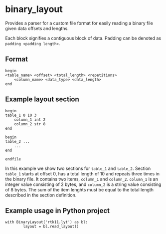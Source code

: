 # binary_layout

Provides a parser for a custom file format for easily reading a binary file given data offsets and lengths.

Each block signifies a contiguous block of data. Padding can be denoted as `padding <padding length>`.

## Format

```
begin
<table_name> <offset> <total_length> <repetitions>
    <column_name> <data_type> <data_length>
end
```

## Example layout section

```
begin
table_1 0 10 3
    column_1 int 2
    column_2 str 8
end

begin
table_2 ...
    ...
end

endfile
```

In this example we show two sections for `table_1` and `table_2`. Section `table_1` starts at offset 0, has a total length of 10 and repeats three times in the binary file. It contains two items, `column_1` and `column_2`.  `column_1` is an integer value consisting of 2 bytes, and `column_2` is a string value consisting of 8 bytes. The sum of the item lenghts must be equal to the total length described in the section definition. 

## Example usage in Python project

```
with BinaryLayout('rtk11.lyt') as bl:
        layout = bl.read_layout()
```

